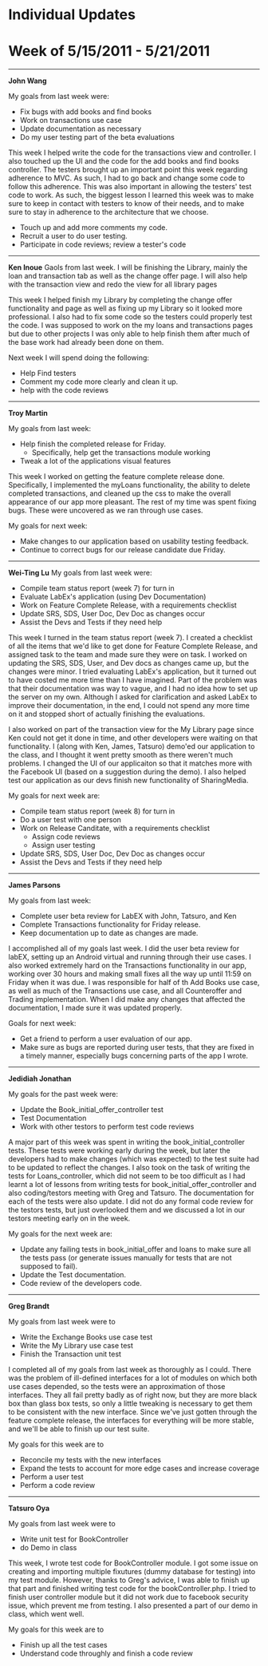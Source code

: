 # Individual Updates #
# Week of 5/15/2011 - 5/21/2011 #


---


**John Wang**

My goals from last week were:
  * Fix bugs with add books and find books
  * Work on transactions use case
  * Update documentation as necessary
  * Do my user testing part of the beta evaluations

This week I helped write the code for the transactions view and controller. I also touched up the UI and the code for the add books and find books controller. The testers brought up an important point this week regarding adherence to MVC. As such, I had to go back and change some code to follow this adherence. This was also important in allowing the testers' test code to work. As such, the biggest lesson I learned this week was to make sure to keep in contact with testers to know of their needs, and to make sure to stay in adherence to the architecture that we choose.

  * Touch up and add more comments my code.
  * Recruit a user to do user testing.
  * Participate in code reviews; review a tester's code


---


**Ken Inoue**
Gaols from last week. I will be finishing the Library, mainly the loan and transaction tab as well as the change offer page. I will also help with the transaction view and redo the view for all library pages

This week I helped finish my Library by completing the change offer functionality and page as well as fixing up my Library so it looked more professional. I also had to fix some code so the testers could properly test the code. I was supposed to work on the my loans and transactions pages but due to other projects I was only able to help finish them after much of the base work had already been done on them.

Next week I will spend doing the following:
  * Help Find testers
  * Comment my code more clearly and clean it up.
  * help with the code reviews



---


**Troy Martin**

My goals from last week:

  * Help finish the completed release for Friday.
    * Specifically, help get the transactions module working
  * Tweak a lot of the applications visual features

This week I worked on getting the feature complete release done. Specifically, I implemented the myLoans functionality, the ability to delete completed transactions, and cleaned up the css to make the overall appearance of our app more pleasant. The rest of my time was spent fixing bugs. These were uncovered as we ran through use cases.

My goals for next week:

  * Make changes to our application based on usability testing feedback.
  * Continue to correct bugs for our release candidate due Friday.


---


**Wei-Ting Lu**
My goals from last week were:
  * Compile team status report (week 7) for turn in
  * Evaluate LabEx's application (using Dev Documentation)
  * Work on Feature Complete Release, with a requirements checklist
  * Update SRS, SDS, User Doc, Dev Doc as changes occur
  * Assist the Devs and Tests if they need help

This week I turned in the team status report (week 7). I created a checklist of all the items that we'd like to get done for Feature Complete Release, and assigned task to the team and made sure they were on task. I worked on updating the SRS, SDS, User, and Dev docs as changes came up, but the changes were minor. I tried evaluating LabEx's application, but it turned out to have costed me more time than I have imagined. Part of the problem was that their documentation was way to vague, and I had no idea how to set up the server on my own. Although I asked for clarification and asked LabEx to improve their documentation, in the end, I could not spend any more time on it and stopped short of actually finishing the evaluations.

I also worked on part of the transaction view for the My Library page since Ken could not get it done in time, and other developers were waiting on that functionality. I (along with Ken, James, Tatsuro) demo'ed our application to the class, and I thought it went pretty smooth as there weren't much problems. I changed the UI of our applicaiton so that it matches more with the Facebook UI (based on a suggestion during the demo). I also helped test our application as our devs finish new functionality of SharingMedia.

My goals for next week are:
  * Compile team status report (week 8) for turn in
  * Do a user test with one person
  * Work on Release Canditate, with a requirements checklist
    * Assign code reviews
    * Assign user testing
  * Update SRS, SDS, User Doc, Dev Doc as changes occur
  * Assist the Devs and Tests if they need help



---


**James Parsons**

My goals from last week:
  * Complete user beta review for LabEX with John, Tatsuro, and Ken
  * Complete Transactions functionality for Friday release.
  * Keep documentation up to date as changes are made.

I accomplished all of my goals last week. I did the user beta review for labEX, setting up an Android virtual and running through their use cases. I also worked extremely hard on the Transactions functionality in our app, working over 30 hours and making small fixes all the way up until 11:59 on Friday when it was due. I was responsible for half of th Add Books use case, as well as much of the Transactions use case, and all Counteroffer and Trading implementation. When I did make any changes that affected the documentation, I made sure it was updated properly.

Goals for next week:
  * Get a friend to perform a user evaluation of our app.
  * Make sure as bugs are reported during user tests, that they are fixed in a timely manner, especially bugs concerning parts of the app I wrote.


---


**Jedidiah Jonathan**

My goals for the past week were:

  * Update the Book\_initial\_offer\_controller test
  * Test Documentation
  * Work with other testors to perform test code reviews

A major part of this week was spent in writing the book\_initial\_controller tests. These tests were working early during the week, but later the developers had to make changes (which was expected) to the test suite had to be updated to reflect the changes. I also took on the task of writing the tests for Loans\_controller, which did not seem to be too difficult as I had learnt a lot of lessons from writing tests for book\_initial\_offer\_controller and also coding/testors meeting with Greg and Tatsuro. The documentation for each of the tests were also update. I did not do any formal code review for the testors tests, but just overlooked them and we discussed a lot in our testors meeting early on in the week.

My goals for the next week are:

  * Update any failing tests in book\_initial\_offer and loans to make sure all the tests pass (or generate issues manually for tests that are not supposed to fail).
  * Update the Test documentation.
  * Code review of the developers code.



---


**Greg Brandt**


My goals from last week were to
  * Write the Exchange Books use case test
  * Write the My Library use case test
  * Finish the Transaction unit test

I completed all of my goals from last week as thoroughly as I could. There was the problem of ill-defined interfaces for a lot of modules on which both use cases depended, so the tests were an approximation of those interfaces. They all fail pretty badly as of right now, but they are more black box than glass box tests, so only a little tweaking is necessary to get them to be consistent with the new interface. Since we've just gotten through the feature complete release, the interfaces for everything will be more stable, and we'll be able to finish up our test suite.

My goals for this week are to
  * Reconcile my tests with the new interfaces
  * Expand the tests to account for more edge cases and increase coverage
  * Perform a user test
  * Perform a code review


---


**Tatsuro Oya**



My goals from last week were to
  * Write unit test for BookController
  * do Demo in class

This week, I wrote test code for BookController module. I got some issue on creating and importing multiple fixutures (dummy database for testing) into my test module. However, thanks to Greg's advice, I was able to finish up that part and finished writing test code for the bookController.php. I tried to finish user controller module but it did not work due to facebook security issue, which prevent me from testing. I also presented a part of our demo in class, which went well.


My goals for this week are to
  * Finish up all the test cases
  * Understand code throughly and finish a code review